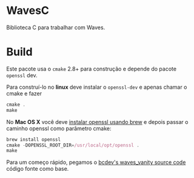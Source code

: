 # WavesC

Biblioteca C para trabalhar com Waves.

# Build

Este pacote usa o `cmake` 2.8+ para construção e depende do pacote` openssl` dev.

Para construí-lo no **linux** deve instalar o `openssl-dev` e apenas chamar o cmake e fazer

```js
cmake .
make
```

No **Mac OS X** você deve [instalar openssl usando brew](http://brewformulas.org/Openssl) e depois passar o caminho openssl como parâmetro cmake:

```js
brew install openssl
cmake -DOPENSSL_ROOT_DIR=/usr/local/opt/openssl .
make
```

Para um começo rápido, pegamos o [bcdev's waves\_vanity source code](https://github.com/bcdev-/waves_vanity) código fonte como base.

